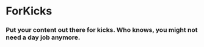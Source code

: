 # ForKicks
### Put your content out there for kicks. Who knows, you might not need a day job anymore.